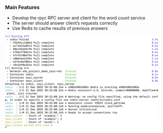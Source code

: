 ### Main Features
- Develop the rpyc RPC server and client for the word count service
- The server should answer client’s requests correctly
- Use Redis to cache results of previous answers

![alt text](image.png)